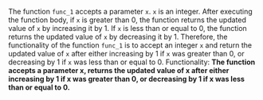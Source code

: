 The function `func_1` accepts a parameter `x`. `x` is an integer. After executing the function body, if `x` is greater than 0, the function returns the updated value of `x` by increasing it by 1. If `x` is less than or equal to 0, the function returns the updated value of `x` by decreasing it by 1. Therefore, the functionality of the function `func_1` is to accept an integer `x` and return the updated value of `x` after either increasing by 1 if `x` was greater than 0, or decreasing by 1 if `x` was less than or equal to 0.
Functionality: **The function accepts a parameter x, returns the updated value of x after either increasing by 1 if x was greater than 0, or decreasing by 1 if x was less than or equal to 0.**